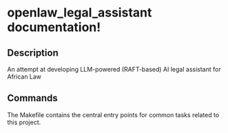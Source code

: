 # openlaw_legal_assistant documentation!

## Description

An attempt at developing LLM-powered (RAFT-based) AI legal assistant for African Law

## Commands

The Makefile contains the central entry points for common tasks related to this project.

